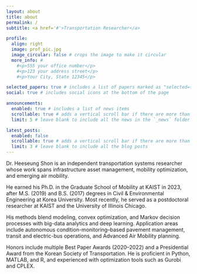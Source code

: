 ```yaml
---
layout: about
title: about
permalink: /
subtitle: <a href='#'>Transportation Researcher</a> 

profile:
  align: right
  image: prof_pic.jpg
  image_circular: false # crops the image to make it circular
  more_info: #
    #<p>555 your office number</p>
    #<p>123 your address street</p>
    #<p>Your City, State 12345</p>

selected_papers: true # includes a list of papers marked as "selected={true}"
social: true # includes social icons at the bottom of the page

announcements:
  enabled: true # includes a list of news items
  scrollable: true # adds a vertical scroll bar if there are more than 3 news items
  limit: 5 # leave blank to include all the news in the `_news` folder

latest_posts:
  enabled: false
  scrollable: true # adds a vertical scroll bar if there are more than 3 new posts items
  limit: 3 # leave blank to include all the blog posts
---
```


Dr. Heeseung Shon is an independent transportation systems researcher whose work spans infrastructure asset management, mobility optimization, and emerging air mobility. 

He earned his Ph.D. in the Graduate School of Mobility at KAIST in 2023, after M.S. (2019) and B.S. (2017) degrees in Civil & Environmental Engineering at Korea University. Most recently, he served as a postdoctoral researcher at KAIST and the University of Illinois Chicago.

His methods blend modeling, convex optimization, and Markov decision processes with big-data analytics and deep learning. Application areas include autonomous condition-monitoring–based pavement management, transit and electric-bus operations, and Advanced Air Mobility planning. 

Honors include multiple Best Paper Awards (2020–2022) and a Presidential Award from the Korean Society of Transportation. He is proficient in Python, MATLAB, and R, and experienced with optimization tools such as Gurobi and CPLEX.
